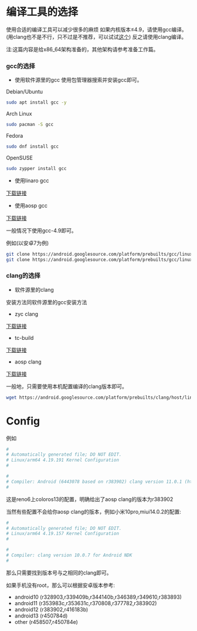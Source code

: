 # 编译工具的选择
使用合适的编译工具可以减少很多的麻烦
如果内核版本≤4.9，请使用gcc编译。(用clang也不是不行，只不过是不推荐，可以试试[这个](https://github.com/wloot/tc-build/releases/tag/v2020.0213))
反之请使用clang编译。

注:这篇内容是给x86_64架构准备的，其他架构请参考准备工作篇。

### gcc的选择
- 使用软件源里的gcc
使用包管理器搜索并安装gcc即可。

Debian/Ubuntu
```bash
sudo apt install gcc -y
```
Arch Linux
```bash
sudo pacman -S gcc
```
Fedora
```bash
sudo dnf install gcc
```
OpenSUSE
```bash
sudo zypper install gcc
```
- 使用linaro gcc

[下载链接](https://releases.linaro.org/components/toolchain/binaries/)
- 使用aosp gcc

[下载链接](https://android.googlesource.com/platform/prebuilts/gcc)

一般情况下使用gcc-4.9即可。

例如(以安卓7为例)

```bash
git clone https://android.googlesource.com/platform/prebuilts/gcc/linux-x86/aarch64/aarch64-linux-android-4.9 -b nougat-mr2.3-release
git clone https://android.googlesource.com/platform/prebuilts/gcc/linux-x86/arm/arm-linux-androideabi-4.9 -b nougat-mr2.3-release
```

### clang的选择
- 软件源里的clang

安装方法同软件源里的gcc安装方法
- zyc clang

[下载链接](https://github.com/ZyCromerZ/Clang/releases)

- tc-build

[下载链接](https://github.com/wloot/tc-build/releases/)

- aosp clang

[下载链接](https://android.googlesource.com/platform/prebuilts/clang)

一般地，只需要使用本机配置编译的clang版本即可。

```bash
wget https://android.googlesource.com/platform/prebuilts/clang/host/linux-x86/+archive/refs/heads/android12-release/clang-r383902.tar.gz
```
# Config

例如
```bash
#
# Automatically generated file; DO NOT EDIT.
# Linux/arm64 4.19.191 Kernel Configuration
#

#
# Compiler: Android (6443078 based on r383902) clang version 11.0.1 (https://android.googlesource.com/toolchain/llvm-project b397f81060ce6d701042b782172ed13bee898b79)
#
```
这是reno6上coloros13的配置，明确给出了aosp clang的版本为r383902

当然有些配置不会给你aosp clang的版本，例如小米10pro,miui14.0.2的配置:
```bash
#
# Automatically generated file; DO NOT EDIT.
# Linux/arm64 4.19.157 Kernel Configuration
#

#
# Compiler: clang version 10.0.7 for Android NDK
#
```
那么只需要找到版本号与之相同的clang即可。

如果手机没有root，那么可以根据安卓版本参考:
- android10 (r328903,r339409b,r344140b,r346389,r349610,r383893)
- android11 (r353983c,r353631c,r370808,r377782,r383902)
- android12 (r383902,r416183b)
- android13 (r450784d)
- other (r458507,r450784e)
